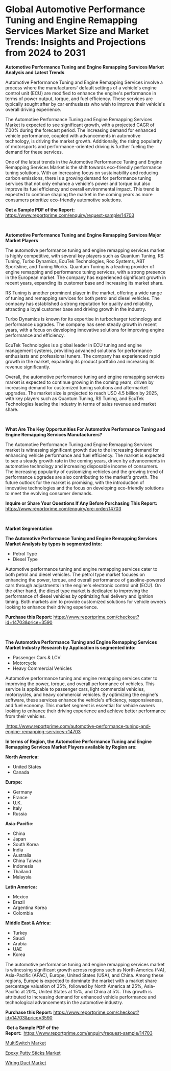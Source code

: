 <p><h1>Global Automotive Performance Tuning and Engine Remapping Services Market Size and Market Trends: Insights and Projections from 2024 to 2031</h1></p><p><strong>Automotive Performance Tuning and Engine Remapping Services Market Analysis and Latest Trends</strong></p>
<p><p>Automotive Performance Tuning and Engine Remapping Services involve a process where the manufacturers' default settings of a vehicle's engine control unit (ECU) are modified to enhance the engine's performance in terms of power output, torque, and fuel efficiency. These services are typically sought after by car enthusiasts who wish to improve their vehicle's overall driving experience. </p><p>The Automotive Performance Tuning and Engine Remapping Services Market is expected to see significant growth, with a projected CAGR of 7.00% during the forecast period. The increasing demand for enhanced vehicle performance, coupled with advancements in automotive technology, is driving the market growth. Additionally, the rising popularity of motorsports and performance-oriented driving is further fueling the demand for these services.</p><p>One of the latest trends in the Automotive Performance Tuning and Engine Remapping Services Market is the shift towards eco-friendly performance tuning solutions. With an increasing focus on sustainability and reducing carbon emissions, there is a growing demand for performance tuning services that not only enhance a vehicle's power and torque but also improve its fuel efficiency and overall environmental impact. This trend is expected to continue shaping the market in the coming years as more consumers prioritize eco-friendly automotive solutions.</p></p>
<p><strong>Get a Sample PDF of the Report:&nbsp;</strong> <a href="https://www.reportprime.com/enquiry/request-sample/14703">https://www.reportprime.com/enquiry/request-sample/14703</a></p>
<p>&nbsp;</p>
<p><strong>Automotive Performance Tuning and Engine Remapping Services Major Market Players</strong></p>
<p><p>The automotive performance tuning and engine remapping services market is highly competitive, with several key players such as Quantum Tuning, RS Tuning, Turbo Dynamics, EcuTek Technologies, Roo Systems, ABT Sportsline, and Tuning Works. Quantum Tuning is a leading provider of engine remapping and performance tuning services, with a strong presence in the European market. The company has experienced significant growth in recent years, expanding its customer base and increasing its market share.</p><p>RS Tuning is another prominent player in the market, offering a wide range of tuning and remapping services for both petrol and diesel vehicles. The company has established a strong reputation for quality and reliability, attracting a loyal customer base and driving growth in the industry.</p><p>Turbo Dynamics is known for its expertise in turbocharger technology and performance upgrades. The company has seen steady growth in recent years, with a focus on developing innovative solutions for improving engine performance and efficiency.</p><p>EcuTek Technologies is a global leader in ECU tuning and engine management systems, providing advanced solutions for performance enthusiasts and professional tuners. The company has experienced rapid growth in the market, expanding its product portfolio and increasing its revenue significantly.</p><p>Overall, the automotive performance tuning and engine remapping services market is expected to continue growing in the coming years, driven by increasing demand for customized tuning solutions and aftermarket upgrades. The market size is projected to reach USD 4.5 billion by 2025, with key players such as Quantum Tuning, RS Tuning, and EcuTek Technologies leading the industry in terms of sales revenue and market share.</p></p>
<p>&nbsp;</p>
<p><strong>What Are The Key Opportunities For Automotive Performance Tuning and Engine Remapping Services Manufacturers?</strong></p>
<p><p>The Automotive Performance Tuning and Engine Remapping Services market is witnessing significant growth due to the increasing demand for enhancing vehicle performance and fuel efficiency. The market is expected to see a steady growth rate in the coming years, driven by advancements in automotive technology and increasing disposable income of consumers. The increasing popularity of customizing vehicles and the growing trend of performance upgrades are also contributing to the market's growth. The future outlook for the market is promising, with the introduction of innovative technologies and the focus on developing eco-friendly solutions to meet the evolving consumer demands.</p></p>
<p><strong>Inquire or Share Your Questions If Any Before Purchasing This Report:</strong> <a href="https://www.reportprime.com/enquiry/pre-order/14703">https://www.reportprime.com/enquiry/pre-order/14703</a></p>
<p>&nbsp;</p>
<p><strong>Market Segmentation</strong></p>
<p><strong>The Automotive Performance Tuning and Engine Remapping Services Market Analysis by types is segmented into:</strong></p>
<p><ul><li>Petrol Type</li><li>Diesel Type</li></ul></p>
<p><p>Automotive performance tuning and engine remapping services cater to both petrol and diesel vehicles. The petrol type market focuses on enhancing the power, torque, and overall performance of gasoline-powered cars through adjustments in the engine's electronic control unit (ECU). On the other hand, the diesel type market is dedicated to improving the performance of diesel vehicles by optimizing fuel delivery and ignition timing. Both markets aim to provide customized solutions for vehicle owners looking to enhance their driving experience.</p></p>
<p><strong>Purchase this Report:&nbsp;</strong><a href="https://www.reportprime.com/checkout?id=14703&price=3590">https://www.reportprime.com/checkout?id=14703&price=3590</a></p>
<p>&nbsp;</p>
<p><strong>The Automotive Performance Tuning and Engine Remapping Services Market Industry Research by Application is segmented into:</strong></p>
<p><ul><li>Passenger Cars & LCV</li><li>Motorcycle</li><li>Heavy Commercial Vehicles</li></ul></p>
<p><p>Automotive performance tuning and engine remapping services cater to improving the power, torque, and overall performance of vehicles. This service is applicable to passenger cars, light commercial vehicles, motorcycles, and heavy commercial vehicles. By optimizing the engine's software, these services enhance the vehicle's efficiency, responsiveness, and fuel economy. This market segment is essential for vehicle owners looking to enhance their driving experience and achieve better performance from their vehicles.</p></p>
<p><a href="https://www.reportprime.com/automotive-performance-tuning-and-engine-remapping-services-r14703">&nbsp;https://www.reportprime.com/automotive-performance-tuning-and-engine-remapping-services-r14703</a></p>
<p><strong>In terms of Region, the Automotive Performance Tuning and Engine Remapping Services Market Players available by Region are:</strong></p>
<p>
    <p> <strong> North America: </strong>
        <ul>
            <li>United States</li>
            <li>Canada</li>
        </ul>
        </p> 
    <p> <strong> Europe: </strong>
        <ul>
            <li>Germany</li>
            <li>France</li>
            <li>U.K.</li>
            <li>Italy</li>
            <li>Russia</li>
        </ul>
        </p> 
    <p> <strong> Asia-Pacific: </strong>
        <ul>
            <li>China</li>
            <li>Japan</li>
            <li>South Korea</li>
            <li>India</li>
            <li>Australia</li>
            <li>China Taiwan</li>
            <li>Indonesia</li>
            <li>Thailand</li>
            <li>Malaysia</li>
        </ul>
        </p> 
    <p> <strong> Latin America: </strong>
        <ul>
            <li>Mexico</li>
            <li>Brazil</li>
            <li>Argentina Korea</li>
            <li>Colombia</li>
        </ul>
        </p> 
    <p> <strong> Middle East & Africa: </strong>
        <ul>
            <li>Turkey</li>
            <li>Saudi</li>
            <li>Arabia</li>
            <li>UAE</li>
            <li>Korea</li>
        </ul>
    </p>
    </p>
<p><p>The automotive performance tuning and engine remapping services market is witnessing significant growth across regions such as North America (NA), Asia-Pacific (APAC), Europe, United States (USA), and China. Among these regions, Europe is expected to dominate the market with a market share percentage valuation of 35%, followed by North America at 25%, Asia-Pacific at 20%, United States at 15%, and China at 5%. This growth is attributed to increasing demand for enhanced vehicle performance and technological advancements in the automotive industry.</p></p>
<p><strong>Purchase this Report: </strong><a href="https://www.reportprime.com/checkout?id=14703&price=3590">https://www.reportprime.com/checkout?id=14703&price=3590</a></p>
<p>&nbsp;<strong>Get a Sample PDF of the Report:&nbsp;&nbsp;</strong><a href="https://www.reportprime.com/enquiry/request-sample/14703">https://www.reportprime.com/enquiry/request-sample/14703</a></p>
<p><strong></strong></p>
<p><p><a href="https://www.linkedin.com/pulse/multiswitch-market-size-trends-complete-industry-overview-2aj7e?trackingId=bRn1lyeegT1INpmAATKJBg%3D%3D">MultiSwitch Market</a></p><p><a href="https://www.linkedin.com/pulse/epoxy-putty-sticks-market-size-growth-segmentation-regional-bz5oe?trackingId=4es9%2BFkyLy9QYIEdhdLFHg%3D%3D">Epoxy Putty Sticks Market</a></p><p><a href="https://www.linkedin.com/pulse/wiring-duct-market-challenges-opportunities-growth-drivers-xw8le?trackingId=HNz2PrQZxdpVZ%2BfmHi1x9g%3D%3D">Wiring Duct Market</a></p></p>